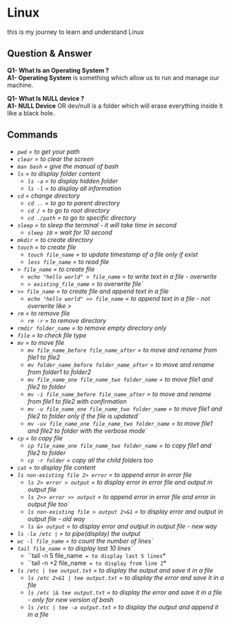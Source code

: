 # Linux

this is my journey to learn and understand Linux

## Question & Answer

**Q1- What Is an Operating System ?** <br />
**A1- Operating System** is something which allow us to run and manage our machine.

**Q1- What Is NULL device ?** <br />
**A1- NULL Device** OR dev/null is a folder which will erase everything inside it like a black hole.

## Commands
- *`pwd` = to get your path*
- *`clear` = to clear the screen*
- *`man bash` = give the manual of bash*
- *`ls` = to display folder content*
    - *`ls -a` = to display hidden folder*
    - *`ls -l` = to display all information*
- *`cd` = change directory*
    - *`cd ..` = to go to parent directory*
    - *`cd /` = to go to root directory*
    - *`cd ./path` = to go to specific directory*
- *`sleep` = to sleep the terminal - it will take time in second*
    - *`sleep 10` = wait for 10 second*
- *`mkdir` = to create directory*
- *`touch` = to create file*
    - *`touch file_name` = to update timestamp of a file only if exist*
    - *`less file_name` = to read file*
- *`> file_name` = to create file*
    - *`echo "hello world" > file_name` = to write text in a file - overwrite*
    - *`> existing_file_name` = to overwrite file`*
- *`>> file_name` = to create file and append text in a file*
    - *`echo "hello world" >> file_name` = to append text in a file - not overwrite like >*
- *`rm` = to remove file*
    - *`rm -r` = to remove directory*
- *`rmdir folder_name` = to remove empty directory only*
- *`file` = to check file type*
- *`mv` = to move file*
    - *`mv file_name_before file_name_after` = to move and rename from file1 to file2*
    - *`mv folder_name_before folder_name_after` = to move and rename from folder1 to folder2*
    - *`mv file_name_one file_name_two folder_name` = to move file1 and file2 to folder*
    - *`mv -i file_name_before file_name_after` = to move and rename from file1 to file2 with confirmation*
    - *`mv -u file_name_one file_name_two folder_name` = to move file1 and file2 to folder only if the file is updated`*
    - *`mv -uv file_name_one file_name_two folder_name` = to move file1 and file2 to folder with the verbose mode`*
- *`cp` = to copy file*
    - *`cp file_name_one file_name_two folder_name` = to copy file1 and file2 to folder*
    - *`cp -r folder` = copy all the child folders too*
- *`cat` = to display file content*
- *`ls non-existing file 2> error` = to append error in error file*
    - *`ls 2> error > output` = to display error in error file and output in output file*
    - *`ls 2>> error >> output` = to append error in error file and error in output file too`*
    - *`ls non-existing file > output 2>&1` = to display error and output in output file - old way*
    - *`ls &> output` = to display error and output in output file - new way*
- *`ls -la /etc |` = to pipe(display) the output*
- *`wc -l file_name` = to count the number of lines`*
- *`tail file_name` = to display last 10 lines`*
    - ``tail -n 5 file_name` = to display last 5 lines`*
    - ``tail -n +2 file_name` = to display from line 2`*
- *`ls /etc | tee output.txt` = to display the output and save it in a file*
    - *`ls /etc 2>&1 | tee output.txt` = to display the error and save it in a file*
    - *`ls /etc |& tee output.txt` = to display the error and save it in a file - only for new version of bash*
    - *`ls /etc | tee -a output.txt` = to display the output and append it in a file*
